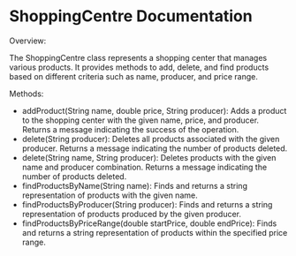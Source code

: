 # ShoppingCentre Documentation

Overview:

The ShoppingCentre class represents a shopping center that manages various products. It provides methods to add, delete, and find products based on different criteria such as name, producer, and price range.

Methods:

* addProduct(String name, double price, String producer): Adds a product to the shopping center with the given name, price, and producer. Returns a message indicating the success of the operation.
* delete(String producer): Deletes all products associated with the given producer. Returns a message indicating the number of products deleted.
* delete(String name, String producer): Deletes products with the given name and producer combination. Returns a message indicating the number of products deleted.
* findProductsByName(String name): Finds and returns a string representation of products with the given name.
* findProductsByProducer(String producer): Finds and returns a string representation of products produced by the given producer.
* findProductsByPriceRange(double startPrice, double endPrice): Finds and returns a string representation of products within the specified price range.
